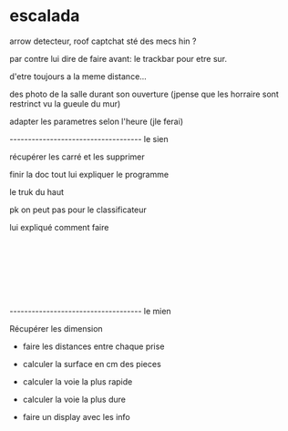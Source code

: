 # escalada

arrow detecteur, roof captchat sté des mecs hin ?

par contre lui dire de faire avant: le trackbar pour etre sur.

d'etre toujours a la meme distance...

des photo de la salle durant son ouverture (jpense que les horraire sont restrinct vu la gueule du mur)

adapter les parametres selon l'heure (jle ferai)



------------------------------------ le sien

récupérer les carré et les supprimer

finir la doc tout lui expliquer le programme

le truk du haut

pk on peut pas pour le classificateur

lui expliqué comment faire



<br><br><br><br><br><br>


------------------------------------ le mien


Récupérer les dimension

- faire les distances entre chaque prise

- calculer la surface en cm des pieces

- calculer la voie la plus rapide

- calculer la voie la plus dure

- faire un display avec les info

